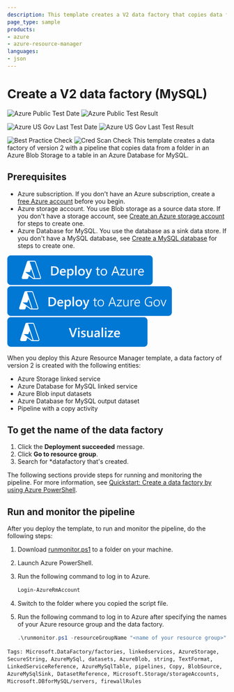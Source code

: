 ```yaml
---
description: This template creates a V2 data factory that copies data from a folder in an Azure Blob Storage to a table in an Azure Database for MySQL.
page_type: sample
products:
- azure
- azure-resource-manager
languages:
- json
---
```

# Create a V2 data factory (MySQL)

![Azure Public Test Date](https://azurequickstartsservice.blob.core.windows.net/badges/quickstarts/microsoft.datafactory/data-factory-v2-blob-to-mysql-copy/PublicLastTestDate.svg)
![Azure Public Test Result](https://azurequickstartsservice.blob.core.windows.net/badges/quickstarts/microsoft.datafactory/data-factory-v2-blob-to-mysql-copy/PublicDeployment.svg)

![Azure US Gov Last Test Date](https://azurequickstartsservice.blob.core.windows.net/badges/quickstarts/microsoft.datafactory/data-factory-v2-blob-to-mysql-copy/FairfaxLastTestDate.svg)
![Azure US Gov Last Test Result](https://azurequickstartsservice.blob.core.windows.net/badges/quickstarts/microsoft.datafactory/data-factory-v2-blob-to-mysql-copy/FairfaxDeployment.svg)

![Best Practice Check](https://azurequickstartsservice.blob.core.windows.net/badges/quickstarts/microsoft.datafactory/data-factory-v2-blob-to-mysql-copy/BestPracticeResult.svg)
![Cred Scan Check](https://azurequickstartsservice.blob.core.windows.net/badges/quickstarts/microsoft.datafactory/data-factory-v2-blob-to-mysql-copy/CredScanResult.svg)
This template creates a data factory of version 2 with a pipeline that copies data from a folder in an Azure Blob Storage to a table in an Azure Database for MySQL.

## Prerequisites

* Azure subscription. If you don't have an Azure subscription, create a [free Azure account](https://azure.microsoft.com/free/) before you begin.
* Azure storage account. You use Blob storage as a source data store. If you don't have a storage account, see [Create an Azure storage account](https://docs.microsoft.com/azure/storage/common/storage-quickstart-create-account) for steps to create one.
* Azure Database for MySQL. You use the database as a sink data store. If you don't have a MySQL database, see [Create a MySQL database](https://docs.microsoft.com/azure/mysql/quickstart-create-server-database-portal) for steps to create one.

[![Deploy To Azure](https://raw.githubusercontent.com/Azure/azure-quickstart-templates/master/1-CONTRIBUTION-GUIDE/images/deploytoazure.svg?sanitize=true)](https://portal.azure.com/#create/Microsoft.Template/uri/https%3A%2F%2Fraw.githubusercontent.com%2FAzure%2Fazure-quickstart-templates%2Fmaster%2Fquickstarts%2Fmicrosoft.datafactory%2Fdata-factory-v2-blob-to-mysql-copy%2Fazuredeploy.json)
[![Deploy To Azure US Gov](https://raw.githubusercontent.com/Azure/azure-quickstart-templates/master/1-CONTRIBUTION-GUIDE/images/deploytoazuregov.svg?sanitize=true)](https://portal.azure.us/#create/Microsoft.Template/uri/https%3A%2F%2Fraw.githubusercontent.com%2FAzure%2Fazure-quickstart-templates%2Fmaster%2Fquickstarts%2Fmicrosoft.datafactory%2Fdata-factory-v2-blob-to-mysql-copy%2Fazuredeploy.json)
[![Visualize](https://raw.githubusercontent.com/Azure/azure-quickstart-templates/master/1-CONTRIBUTION-GUIDE/images/visualizebutton.svg?sanitize=true)](http://armviz.io/#/?load=https%3A%2F%2Fraw.githubusercontent.com%2FAzure%2Fazure-quickstart-templates%2Fmaster%2Fquickstarts%2Fmicrosoft.datafactory%2Fdata-factory-v2-blob-to-mysql-copy%2Fazuredeploy.json)

When you deploy this Azure Resource Manager template, a data factory of version 2 is created with the following entities:

- Azure Storage linked service
- Azure Database for MySQL linked service
- Azure Blob input datasets
- Azure Database for MySQL output dataset
- Pipeline with a copy activity

## To get the name of the data factory
1. Click the **Deployment succeeded** message.
2. Click **Go to resource group**.
3. Search for *datafactory that's created.

The following sections provide steps for running and monitoring the pipeline. For more information, see [Quickstart: Create a data factory by using Azure PowerShell](https://docs.microsoft.com/azure/data-factory/quickstart-create-data-factory-powershell).

## Run and monitor the pipeline
After you deploy the template, to run and monitor the pipeline, do the following steps:

1. Download [runmonitor.ps1](https://github.com/Azure/azure-quickstart-templates/tree/master/101-data-factory-v2-blob-to-mysql-copy/scripts) to a folder on your machine.
2. Launch Azure PowerShell.
3.  Run the following command to log in to Azure.

	```powershell
	Login-AzureRmAccount
	```
4. Switch to the folder where you copied the script file.
5. Run the following command to log in to Azure after specifying the names of your Azure resource group and the data factory.

	```powershell
	.\runmonitor.ps1 -resourceGroupName "<name of your resource group>" -DataFactoryName "<name of your data factory>"
	```

`Tags: Microsoft.DataFactory/factories, linkedservices, AzureStorage, SecureString, AzureMySql, datasets, AzureBlob, string, TextFormat, LinkedServiceReference, AzureMySqlTable, pipelines, Copy, BlobSource, AzureMySqlSink, DatasetReference, Microsoft.Storage/storageAccounts, Microsoft.DBforMySQL/servers, firewallRules`
